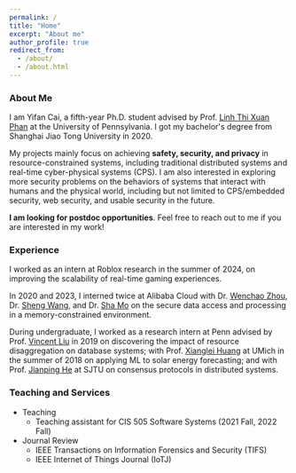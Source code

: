 ```yaml
---
permalink: /
title: "Home"
excerpt: "About me"
author_profile: true
redirect_from: 
  - /about/
  - /about.html
---
```


### About Me

I am Yifan Cai, a fifth-year Ph.D. student advised by Prof. [Linh Thi Xuan Phan](https://www.cis.upenn.edu/~linhphan/) at the University of Pennsylvania. I got my bachelor's degree from Shanghai Jiao Tong University in 2020. 

My projects mainly focus on achieving **safety, security, and privacy** in resource-constrained systems, including traditional distributed systems and real-time cyber-physical systems (CPS). I am also interested in exploring more security problems on the behaviors of systems that interact with humans and the physical world, including but not limited to CPS/embedded security, web security, and usable security in the future.

**I am looking for postdoc opportunities**. Feel free to reach out to me if you are interested in my work!

### Experience

I worked as an intern at Roblox research in the summer of 2024, on improving the scalability of real-time gaming experiences. 

In 2020 and 2023, I interned twice at Alibaba Cloud with Dr. [Wenchao Zhou](https://people.cs.georgetown.edu/~wzhou/), Dr. [Sheng Wang](https://wangsheng1001.github.io/), and Dr. [Sha Mo](https://desert0616.github.io/) on the secure data access and processing in a memory-constrained environment. 

During undergraduate, I worked as a research intern at Penn advised by Prof. [Vincent Liu](https://vincen.tl) in 2019 on discovering the impact of resource disaggregation on database systems; with Prof. [Xianglei Huang](https://clasp.engin.umich.edu/people/huang-xianglei/) at UMich in the summer of 2018 on applying ML to solar energy forecasting; and with Prof. [Jianping He](https://iwin-fins.com/) at SJTU on consensus protocols in distributed systems. 


### Teaching and Services
- Teaching 
	- Teaching assistant for CIS 505 Software Systems (2021 Fall, 2022 Fall)
- Journal Review
	- IEEE Transactions on Information Forensics and Security (TIFS)
	- IEEE Internet of Things Journal (IoTJ)
